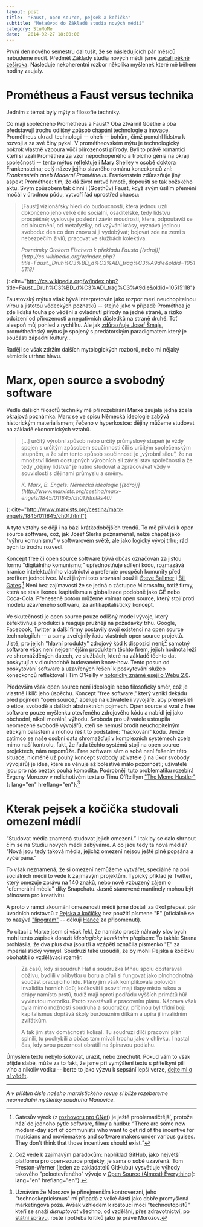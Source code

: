 ```yaml
---
layout: post
title:  "Faust, open source, pejsek a kočička"
subtitle: "Metaúvod do Základů studia nových médií"
category: StuNoMe
date:   2014-02-27 18:00:00
---
```


První den nového semestru dal tušit, že se následujících pár měsíců nebudeme nudit. Předmět Základy studia nových médií jsme [začali pěkně zeširoka](http://www.slideshare.net/josefslerka/vod-do-studia-novch-mdi-17253989). Následuje nekoherentní rozbor několika myšlenek které mě během hodiny zaujaly.

# Prométheus a Faust versus technika

Jedním z témat byly mýty a filosofie techniky.

Co mají společného Prométheus a Faust? Oba ztvárnil Goethe a oba představují trochu odlišný způsob chápání technologie a inovace. Prométheus ukradl technologii -- oheň -- bohům, čímž pomohl lidstvu k rozvoji a za své činy pykal. V prométheovském mýtu je technologický pokrok vlastně vzpoura vůči přírozenosti přírody. Byli to právě romantici kteří si vzali Prométhea za vzor nepochopeného a trpícího génia na okraji společnosti -- tento mýtus reflektuje i Mary Shelley v osobě doktora Frankensteina; celý název jejího slavného románu koneckonců zní: _Frankenstein aneb Moderní Prométheus_. Frankenstein zdůrazňuje jiný aspekt Prométhea: tím, že dá život mrtvé hmotě, dopouští se tak božského aktu. Svým způsobem tak činní i (Goethův) Faust, když svým úsilím přemění močál v úrodnou půdu, vytvoří řád uprostřed chaosu:

> [Faust] vizionářsky hledí do budoucnosti, která jednou uzří dokončeno jeho velké dílo sociální, osaditelské, tedy lidstvu prospěšné; vyslovuje poslední závěr moudrosti, která, odpoutavši se od blouznění, od metafyziky, od vzývání krásy, vyznává jedinou svobodu: den co den znovu si ji vydobývat; bojovat zde na zemi s nebezpečím živlů; pracovat ve službách kolektiva.
>
> <footer>
> <cite>Poznámky Otokora Fischera k překladu Fausta [(zdroj)](http://cs.wikipedia.org/w/index.php?title=Faust._Druh%C3%BD_d%C3%ADl_trag%C3%A9die&oldid=10515118)</cite>
> </footer>
{: cite="http://cs.wikipedia.org/w/index.php?title=Faust._Druh%C3%BD_d%C3%ADl_trag%C3%A9die&oldid=10515118"}

Faustovský mýtus však bývá interpretován jako rozpor mezi neuchopitelnou vírou a jistotou vědeckých poznatků -- stejně jako v případě Prométhea je zde lidská touha po vědění a ovládnutí přírody na jedné straně, a riziko odcizení od přirozenosti a negativních důsledků na straně druhé. Toť alespoň můj pohled z rychlíku. Ale jak [zdůrazňuje Josef Šmajs](http://www.blisty.cz/art/69145.html), prométheánský mýtus je spojený s predátorským paradigmatem který je součástí západní kultury...

Raději se však zdržím dalších mytologických rozborů, nebo mi nějaký sémiotik utrhne hlavu.

# Marx, open source a svobodný software

Vedle dalších filosofů techniky mě při rozebírání Marxe zaujala jedna zcela okrajová poznámka. Marx se ve spisu Německá ideologie zabývá historickým materialismem; řečeno v hyperkostce: dějiny můžeme studovat na základě ekonomických vztahů.

> [...] určitý výrobní způsob nebo určitý průmyslový stupeň je vždy spojen s určitým způsobem součinnosti čili s určitým společenským stupněm, a že sám tento způsob součinnosti je „výrobní silou“, že na množství lidem dostupných výrobních sil závisí stav společnosti a že tedy „dějiny lidstva“ je nutno studovat a zpracovávat vždy v souvislosti s dějinami průmyslu a směny.
> 
> <footer>
> <cite>K. Marx, B. Engels: Německá ideologie [(zdroj)](http://www.marxists.org/cestina/marx-engels/1845/011845/ch01.html#s40)</cite>
> </footer>
{: cite="http://www.marxists.org/cestina/marx-engels/1845/011845/ch01.html"}

A tyto vztahy se dějí i na bázi krátkodobějších trendů. To mě přivádí k open source software, což, jak Josef Šlerka poznamenal, nelze chápat jako "výhru komunismu" v softwarovém světě, ale jako logický vývoj trhu; rád bych to trochu rozvedl.

Koncept free či open source software bývá občas označován za jistou formu "digitálního komunismu;" upřednostňuje sdílení kódu, rozmazává hranice intelektuálního vlastnictví a preferuje prospěch komunity před profitem jednotlivce. Mezi jinými toto srovnání použili [Steve Ballmer](http://www.theregister.co.uk/2000/07/31/ms_ballmer_linux_is_communism/) i [Bill Gates](http://www.slate.com/articles/technology/technology/2005/11/red_herring.single.html).[^gates] Není bez zajímavosti že se jedná o zástupce Microsoftu, totiž firmy, která se stala ikonou kapitalismu a globalizace podobně jako GE nebo Coca-Cola. Přeneseně potom můžeme vnímat open source, který stojí proti modelu uzavřeného softwaru, za antikapitalistický koncept.

Ve skutečnosti je open source pouze odlišný model vývoje, který zefektivňuje produkci a reaguje pružněji na požadavky trhu. Google, Facebook, Twitter a další firmy postavily svojí existenci na open source technologiích -- a samy zveřejnily řadu vlastních open source projektů. Jistě, pro jejich "hlavní produkty" zdrojový kód k dispozici není;[^github] samotný software však není nejcennějším produktem těchto firem, jejich hodnota leží ve shromážděných datech, ve službách, které na základě těchto dat poskytují a v dlouhodobě budovaném know-how. Tento posun od poskytování software a uzavřených řešení k poskytování služeb koneckonců reflektoval i Tim O'Reilly v [notoricky známé eseji o Webu 2.0](http://oreilly.com/web2/archive/what-is-web-20.html).

Především však open source není ideologie nebo filosofický směr, což je vlastně i klíč jeho úspěchu. Koncept "free software," který vznikl dekádu před pojmem "open source," apeluje na uživatele i vývojáře, aby přemýšleli o etice, svobodě a dalších abstraktních pojmech. Open source si vzal z free software pouze myšlenku otevřeného zdrojového kódu a nabídl jej jako obchodní, nikoli morální, výhodu. Svoboda pro uživatele ustoupila neomezené svobodě vývojářů, kteří se nemusí brodit neuchopitelným etickým balastem a mohou řešit to podstatné: "hackování" kódu. Jenže zatímco se naše osobní data shromažďují v komplexních systémech zcela mimo naší kontrolu, fakt, že řada těchto systémů stojí na open source projektech, nám nepomůže. Free software sám o sobě není řešením této situace, nicméně už pouhý koncept svobody uživatele (i na úkor svobody vývojářů) je idea, které se věnuje až bolestivě málo pozornosti; uživatelé jsou pro nás beztak pouhá komodita.
Podrobněji tuto problematiku rozebírá Evgeny Morozov v nelichotivém textu o Timu O’Reillym ["The Meme Hustler"](http://thebaffler.com/past/the_meme_hustler){: lang="en" hreflang="en"}.[^morozov]

# Kterak pejsek a kočička studovali omezení médií

<q cite="http://www.slideshare.net/josefslerka/vod-do-studia-novch-mdi-17253989">Studovat média znamená studovat jejich omezení.</q> I tak by se dalo shrnout čím se na Studiu nových médií zabýváme. A co jsou tedy ta nová média? <q cite="http://www.slideshare.net/josefslerka/vod-do-studia-novch-mdi-17253989">Nová jsou tedy taková média, jejichž omezení nejsou ještě plně popsána a vyčerpána.</q>

To však neznamená, že si omezení nemůžeme vytvářet, speciálně na poli sociálních médií to vede k zajímavým projektům. Typický příklad je Twitter, který omezuje zprávu na 140 znaků, nebo nově vzbuzený zájem o "efemerální média" díky Snapchatu. Jasně stanovené mantinely mohou být přínosem pro kreativitu.

A proto v rámci zkoumání omezenosti médií jsme dostali za úkol přepsat pár úvodních odstavců z [Pejska a kočičky](http://www.troglodytarium.cz/webz/axf/KNIHOVNA/CAPKOVI/Capek_J_Pejsek_a_kocicka.htm) bez použití písmene "E" (oficiálně se to nazývá ["lipogram"](http://en.wikipedia.org/wiki/Lipogram) -- děkuji [Hance](http://bevlablo.cz/bludiste-kreativity-a-kocicka/) za připomenutí).

Po citaci z Marxe jsem si však řekl, že namísto prosté náhrady slov bych mohl tento zápisek dorazit _ideologicky korektním_ přepisem: To takhle Strana prohlásila, že dva plus dva jsou tři a vzápětí označila písmenko "E" za imperialistický výmysl. Soudruzi také usoudili, že by mohli Pejska a kočičku obohatit i o vzdělávací rozměr.

> Za časů, kdy si soudruh Haf a soudružka Mňau spolu obstarávali obživu, bydlili v příbytku u boru a přáli si fungovat jako plnohodnotná součást pracujícího lidu. Plány jim však komplikovala poloviční invalidita horních údů; kočkovití i psovití mají tlapy místo rukou a drápy namísto prstů, tudíž mají oproti podřádu vyšších primátů hůř vyvinutou motoriku. Proto zaostávali v pracovním plánu. Náprava však byla mimo možnosti soudruha a soudružky, příčinou byl třídní boj: kapitalismus dopřává školy buržoazním dítkám a upírá jí invalidním zvířátkům.
> 
> A tak jim stav domácnosti kolísal. Tu soudruzi dílčí pracovní plán splnili, tu pochybili a občas tam mívali trochu jako v chlívku. I nastal čas, kdy svou pozornost obrátili na špinavou podlahu.

Úmyslem textu nebylo šokovat, urazit, nebo znechutit. Pokud vám to však přijde slabé, může za to fakt, že jsme při vymýšlení textu s přítelkyní pili víno a nikoliv vodku -- berte to jako výzvu k sepsání lepší verze, [dejte mi o ní vědět](https://twitter.com/janvlnas).

* * *

<i>A v příštím čísle našeho marxistického revue si blíže rozebereme neomediální myšlenky soudruha Manoviče.</i>

[^gates]: Gatesův výrok (z [rozhovoru pro CNet](http://news.cnet.com/Gates-taking-a-seat-in-your-den---page-4/2008-1041_3-5514121-4.html)) je ještě problematičtější, protože hází do jednoho pytle software, filmy a hudbu: <q cite="http://news.cnet.com/Gates-taking-a-seat-in-your-den---page-4/2008-1041_3-5514121-4.html">There are some new modern-day sort of communists who want to get rid of the incentive for musicians and moviemakers and software makers under various guises. They don't think that those incentives should exist.</q> 

[^github]: Což vede k zajímavým paradoxům: například GitHub, jako největší platforma pro open-source projekty, je sama o sobě uzavřená. Tom Preston-Werner (jeden ze zakladatelů GitHubu) vysvětluje výhody takového "polootevřeného" vývoje v [Open Source (Almost) Everything](http://tom.preston-werner.com/2011/11/22/open-source-everything.html){: lang="en" hreflang="en"}.

[^morozov]: Uznávám že Morozov je přinejmenším kontroverzní, jeho "technoskepticismus" mi připadá z velké části jako dobře promyšlená marketingová póza. Avšak vzhledem k rostoucí moci "technoutopistů" kteří se snaží _disruptovat_ všechno, od vzdělání, přes zdravotnictví, po [státní správu](http://www.fastcoexist.com/1678999/code-for-america-is-grooming-entrepreneurs-to-disrupt-government), roste i potřeba kritiků jako je právě Morozov.
